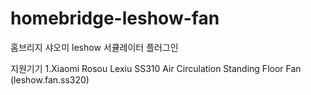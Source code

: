 # homebridge-leshow-fan

홈브리지 샤오미 leshow 서큘레이터 플러그인

지원기기
1.Xiaomi Rosou Lexiu SS310 Air Circulation Standing Floor Fan (leshow.fan.ss320)
